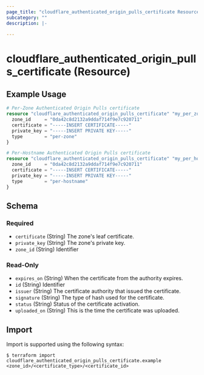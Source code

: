 ```yaml
---
page_title: "cloudflare_authenticated_origin_pulls_certificate Resource - Cloudflare"
subcategory: ""
description: |-
  
---
```


# cloudflare_authenticated_origin_pulls_certificate (Resource)



## Example Usage

```terraform
# Per-Zone Authenticated Origin Pulls certificate
resource "cloudflare_authenticated_origin_pulls_certificate" "my_per_zone_aop_cert" {
  zone_id     = "0da42c8d2132a9ddaf714f9e7c920711"
  certificate = "-----INSERT CERTIFICATE-----"
  private_key = "-----INSERT PRIVATE KEY-----"
  type        = "per-zone"
}

# Per-Hostname Authenticated Origin Pulls certificate
resource "cloudflare_authenticated_origin_pulls_certificate" "my_per_hostname_aop_cert" {
  zone_id     = "0da42c8d2132a9ddaf714f9e7c920711"
  certificate = "-----INSERT CERTIFICATE-----"
  private_key = "-----INSERT PRIVATE KEY-----"
  type        = "per-hostname"
}
```
<!-- schema generated by tfplugindocs -->
## Schema

### Required

- `certificate` (String) The zone's leaf certificate.
- `private_key` (String) The zone's private key.
- `zone_id` (String) Identifier

### Read-Only

- `expires_on` (String) When the certificate from the authority expires.
- `id` (String) Identifier
- `issuer` (String) The certificate authority that issued the certificate.
- `signature` (String) The type of hash used for the certificate.
- `status` (String) Status of the certificate activation.
- `uploaded_on` (String) This is the time the certificate was uploaded.

## Import

Import is supported using the following syntax:

```shell
$ terraform import cloudflare_authenticated_origin_pulls_certificate.example <zone_id>/<certificate_type>/<certificate_id>
```
